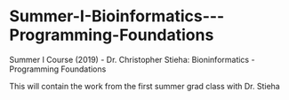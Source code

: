 # Summer-I-Bioinformatics---Programming-Foundations
Summer I Course (2019) - Dr. Christopher Stieha: Bioninformatics - Programming Foundations

This will contain the work from the first summer grad class with Dr. Stieha

